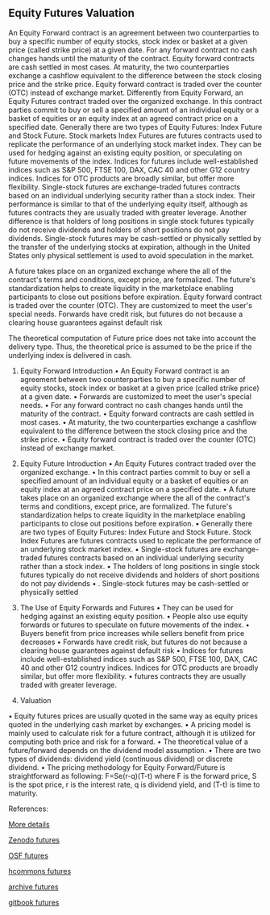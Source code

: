 ## Equity Futures Valuation
   
An Equity Forward contract is an agreement between two counterparties to buy a specific number of equity stocks, stock index or basket at a given price (called strike price) at a given date. For any forward contract no cash changes hands until the maturity of the contract. Equity forward contracts are cash settled in most cases. At maturity, the two counterparties exchange a cashflow equivalent to the difference between the stock closing price and the strike price. Equity forward contract is traded over the counter (OTC) instead of exchange market. 
Differently from Equity Forward, an Equity Futures contract traded over the organized exchange. In this contract parties commit to buy or sell a specified amount of an individual equity or a basket of equities or an equity index at an agreed contract price on a specified date. Generally there are two types of Equity Futures: Index Future and Stock Future. Stock markets Index Futures are futures contracts used to replicate the performance of an underlying stock market index. They can be used for hedging against an existing equity position, or speculating on future movements of the index. Indices for futures include well-established indices such as S&P 500, FTSE 100, DAX, CAC 40 and other G12 country indices. Indices for OTC products are broadly similar, but offer more flexibility.
Single-stock futures are exchange-traded futures contracts based on an individual underlying security rather than a stock index. Their performance is similar to that of the underlying equity itself, although as futures contracts they are usually traded with greater leverage. Another difference is that holders of long positions in single stock futures typically do not receive dividends and holders of short positions do not pay dividends. Single-stock futures may be cash-settled or physically settled by the transfer of the underlying stocks at expiration, although in the United States only physical settlement is used to avoid speculation in the market.

A future takes place on an organized exchange where the all of the contract's terms and conditions, except price, are formalized. The future's standardization helps to create liquidity in the marketplace enabling participants to close out positions before expiration. Equity forward contract is traded over the counter (OTC).  They are customized to meet the user's special needs. Forwards have credit risk, but futures do not because a clearing house guarantees against default risk

The theoretical computation of Future price does not take into account the delivery
type. Thus, the theoretical price is assumed to be the price if the underlying index is
delivered in cash.


1.	Equity Forward Introduction
•	An Equity Forward contract is an agreement between two counterparties to buy a specific number of equity stocks, stock index or basket at a given price (called strike price) at a given date. 
•	Forwards are customized to meet the user's special needs. 
•	For any forward contract no cash changes hands until the maturity of the contract. 
•	Equity forward contracts are cash settled in most cases. 
•	At maturity, the two counterparties exchange a cashflow equivalent to the difference between the stock closing price and the strike price. 
•	Equity forward contract is traded over the counter (OTC) instead of exchange market. 

2.	Equity Future Introduction
•	An Equity Futures contract traded over the organized exchange. 
•	In this contract parties commit to buy or sell a specified amount of an individual equity or a basket of equities or an equity index at an agreed contract price on a specified date. 
•	A future takes place on an organized exchange where the all of the contract's terms and conditions, except price, are formalized. The future's standardization helps to create liquidity in the marketplace enabling participants to close out positions before expiration.
•	Generally there are two types of Equity Futures: Index Future and Stock Future. Stock Index Futures are futures contracts used to replicate the performance of an underlying stock market index. 
•	Single-stock futures are exchange-traded futures contracts based on an individual underlying security rather than a stock index.
•	The holders of long positions in single stock futures typically do not receive dividends and holders of short positions do not pay dividends
•	. Single-stock futures may be cash-settled or physically settled

3.	The Use of Equity Forwards and Futures
•	They can be used for hedging against an existing equity position.
•	People also use equity forwards or futures to speculate on future movements of the index. 
•	Buyers benefit from price increases while sellers benefit from price decreases
•	Forwards have credit risk, but futures do not because a clearing house guarantees against default risk
•	Indices for futures include well-established indices such as S&P 500, FTSE 100, DAX, CAC 40 and other G12 country indices. Indices for OTC products are broadly similar, but offer more flexibility. 
•	futures contracts they are usually traded with greater leverage.
4.	Valuation

•	Equity futures prices are usually quoted in the same way as equity prices quoted in the underlying cash market by exchanges.
•	A pricing model is mainly used to calculate risk for a future contract,  although it is utilized for computing both price and risk for a forward.
•	The theoretical value of a future/forward depends on the dividend model assumption.
•	There are two types of dividends: dividend yield (continuous dividend) or discrete dividend.
•	The pricing methodology for Equity Forward/Future is straightforward as following:
                                                        F=Se(r-q)(T-t)
where F is the forward price, S is the spot price, r is the interest rate, q is dividend yield, and (T-t) is time to maturity.




References:
   
[More details](./EqFuture-5.pdf)
   
[Zenodo futures](https://zenodo.org/record/6480510#.YpPb6MPMKUk)

[OSF futures](https://osf.io/t5vnp/download)
   
[hcommons futures](https://hcommons.org/deposits/download/hc:38282/CONTENT/eqfuture-5.pdf)

[archive futures](https://ia903405.us.archive.org/8/items/eq-future-5/EqFuture-archive.pdf)

[gitbook futures](https://deripricing.gitbook.io/equity-futures-and-forwards-pricing/)
